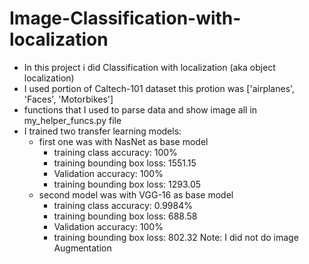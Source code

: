 # Image-Classification-with-localization
- In this project i did Classification with localization (aka object localization)
- I used portion of Caltech-101 dataset this protion was ['airplanes', 'Faces', 'Motorbikes']
- functions that I used to parse data and show image all in my_helper_funcs.py file
- I trained two transfer learning models:
  - first one was with NasNet as base model
    - training class accuracy: 100%
    - training bounding box loss: 1551.15
    - Validation accuracy: 100%
    - training bounding box loss: 1293.05
  - second model was with VGG-16 as base model
    - training class accuracy: 0.9984%
    - training bounding box loss: 688.58
    - Validation accuracy: 100%
    - training bounding box loss: 802.32
Note: I did not do image Augmentation
